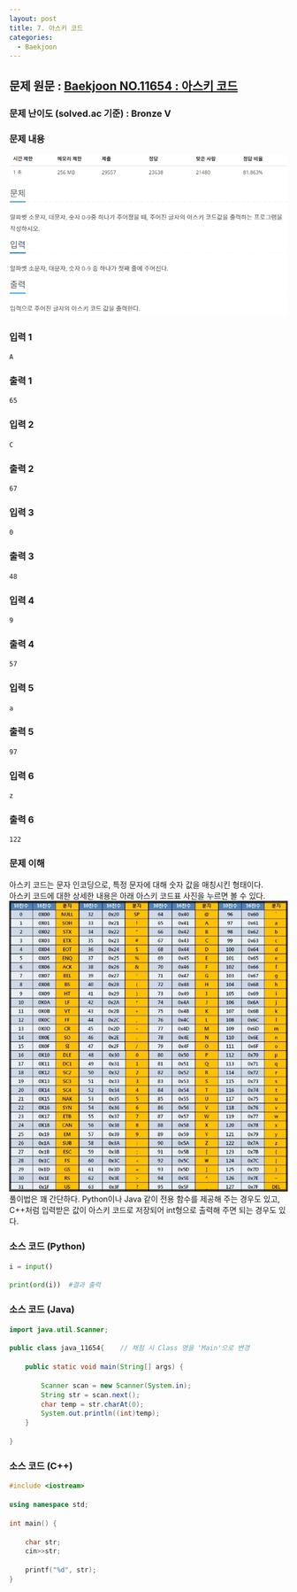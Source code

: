 ```yaml
---
layout: post
title: 7. 아스키 코드
categories:
  - Baekjoon
---
```


## 문제 원문 : [Baekjoon NO.11654 : 아스키 코드](https://www.acmicpc.net/problem/11654)  

### 문제 난이도 (solved.ac 기준) : Bronze V  

### 문제 내용
![11654_ASCII](/assets/images/Baekjoon/11654_ASCII.PNG)  

### 입력 1
```
A
```
### 출력 1
```
65
```  
### 입력 2
```
C
```
### 출력 2
```
67
```  
### 입력 3
```
0
```
### 출력 3
```
48
```  
### 입력 4
```
9
```
### 출력 4
```
57
```  
### 입력 5
```
a
```
### 출력 5
```
97
```  
### 입력 6
```
z
```
### 출력 6
```
122
```  

### 문제 이해
아스키 코드는 문자 인코딩으로, 특정 문자에 대해 숫자 값을 매칭시킨 형태이다.  
아스키 코드에 대한 상세한 내용은 아래 아스키 코드표 사진을 누르면 볼 수 있다.  
[![11654_ASCII](/assets/images/Baekjoon/11654_ASCII_Code.PNG)](https://ko.wikipedia.org/wiki/ASCII)  
풀이법은 꽤 간단하다. Python이나 Java 같이 전용 함수를 제공해 주는 경우도 있고, 
C++처럼 입력받은 값이 아스키 코드로 저장되어 int형으로 출력해 주면 되는 경우도 있다.

### 소스 코드 (Python)
```python
i = input()

print(ord(i))  #결과 출력
```  


### 소스 코드 (Java)
```java
import java.util.Scanner;

public class java_11654{    // 채점 시 Class 명을 'Main'으로 변경

    public static void main(String[] args) {

        Scanner scan = new Scanner(System.in);
        String str = scan.next();
        char temp = str.charAt(0);
        System.out.println((int)temp);
    }
    
}
```  

### 소스 코드 (C++)

```cpp
#include <iostream>

using namespace std;

int main() {

	char str;
	cin>>str;

	printf("%d", str);
}
```

